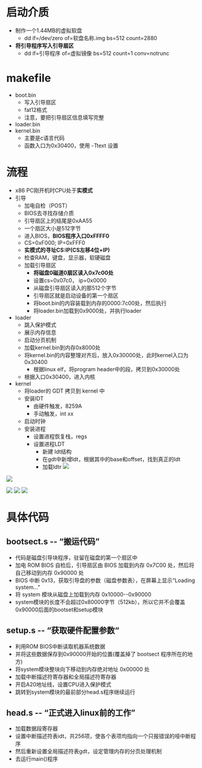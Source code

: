 # **启动介质**
- 制作一个1.44MB的虚拟软盘
	- dd if=/dev/zero of=软盘名称.img bs=512 count=2880
- **将引导程序写入引导扇区**
	- dd if=引导程序 of=虚拟镜像 bs=512 count=1 conv=notrunc

# makefile
- boot.bin
	- 写入引导扇区
	- fat12格式
	- 注意，要把引导扇区信息填写完整
- loader.bin
- kernel.bin
	- 主要是c语言代码
	- 函数入口为0x30400，使用 -Ttext 设置

# 流程
- x86 PC刚开机时CPU处于**实模式**
- 引导
	- 加电自检（POST）
	- BIOS去寻找存储介质
	- 引导扇区上的结尾是0xAA55
	- 一个扇区大小是512字节
	- 进入BIOS，**BIOS程序入口0xFFFF0**
	- CS=0xF000; IP=0xFFF0
	- **实模式的寻址CS:IP(CS左移4位+IP)**
	- 检查RAM，键盘，显示器，软硬磁盘
	- 加载引导扇区
		- **将磁盘0磁道0扇区读入0x7c00处**
		- 设置cs=0x07c0， ip=0x0000
		- 从磁盘引导扇区读入的那512个字节
		- 引导扇区就是启动设备的第一个扇区
		- 将boot.bin的内容装载到内存的0000:7c00处，然后执行
		- 将loader.bin加载到0x9000处，并执行loader
- loader
	- 跳入保护模式
	- 展示内存信息
	- 启动分页机制
	- 加载kernel.bin到内存0x8000处
	- 将kernel.bin的内容整理对齐后，放入0x30000处，此时kernel入口为0x30400
		- 根据linux elf，将program header中的段，拷贝到0x30000处
	- 根据入口0x30400，进入内核
- kernel
	- 将loader的 GDT 拷贝到 kernel 中
	- 安装IDT
		- 由硬件触发，8259A
		- 手动触发，int xx
	- 启动时钟
	- 安装进程
		- 设置进程恢复栈，regs
		- 设置进程LDT
			- 新建 ldt结构
			- 在gdt中新增ldt，根据其中的base和offset，找到真正的ldt
			- 加载ldtr
![](../photo/Pasted%20image%2020230325091445.png)

![](../photo/paste-92f690f08065f025b8baa752d8061925d21c9e2a.jpg)

![](../photo/Pasted%20image%2020230325103917.png)
![](../photo/Pasted%20image%2020230325105317.png)
![](../photo/image_1677204924719_0.png)
# 具体代码

## bootsect.s -- “搬运代码”
- 代码是磁盘引导块程序，驻留在磁盘的第一个扇区中
- 加电 ROM BIOS 自检后，引导扇区由 BIOS 加载到内存 0x7C00 处，然后将自己移动到内存 0x90000 处
- BIOS 中断 0x13，获取引导盘的参数（磁盘参数表），在屏幕上显示“Loading system...”
- 将 system 模块从磁盘上加载到内存 0x10000--0x90000
- system模块的长度不会超过0x80000字节（512kb），所以它并不会覆盖0x90000后面的bootset和setup模块

## setup.s -- “获取硬件配置参数“
- 利用ROM BIOS中断读取机器系统数据
- 并将这些数据保存到0x90000开始的位置(覆盖掉了 bootsect 程序所在的地方)
- 将system模块整块向下移动到内存绝对地址 0x00000 处
- 加载中断描述符寄存器和全局描述符寄存器
- 开启A20地址线，设置CPU进入保护模式
- 跳转到system模块的最前部分head.s程序继续运行

## head.s -- “正式进入linux前的工作”
- 加载数据段寄存器
- 设置中断描述符表idt，共256项，使各个表项均指向一个只报错误的哑中断程序
- 然后重新设置全局描述符表gdt，设定管理内存的分页处理机制
- 去运行main()程序
